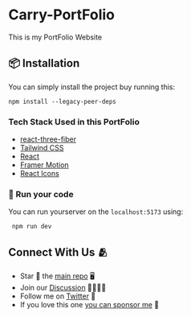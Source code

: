 # Carry-PortFolio
This is my PortFolio Website


## 📦 Installation

You can simply install the project buy running this:

```
npm install --legacy-peer-deps
```
### Tech Stack Used in this PortFolio

- [react-three-fiber](https://docs.pmnd.rs/react-three-fiber/getting-started/introduction)
- [Tailwind CSS](https://tailwindcss.com/)
- [React](https://reactjs.org/)
- [Framer Motion](https://www.framer.com/motion/)
- [React Icons](https://react-icons.github.io/react-icons/)


### 🏃 Run your code

You can run yourserver on the `localhost:5173` using:
```
 npm run dev
```
<h2>Connect With Us 🫂</h2>
<ul>
    <li>Star 🌟 the <a href="https://github.com/carrycooldude/Carry-PortFolio/stargazers">main repo</a> 🖥️</li>
    <li>Join our <a href="https://github.com/carrycooldude/Carry-PortFolio/discussions">Discussion</a> 👨‍👩‍👧‍👦</li>
    <li>Follow me on <a href="https://twitter.com/carrycooldude">Twitter</a> 🐤</li>
    <li>If you love this one <a href="https://github.com/sponsors/carrycooldude">you can sponsor me</a> 💸</li>
</ul>